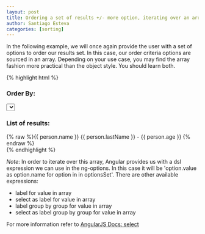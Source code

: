```yaml
---
layout: post
title: Ordering a set of results +/- more option, iterating over an array
author: Santiago Esteva
categories: [sorting]
---
```


In the following example, we will once again provide the user with a set of options to order our results set. In this case, our order criteria options are sourced in an array. Depending on your use case, you may find the array fashion more practical than the object style. You should learn both.

{% highlight html %}
<div>
  <h3>Order By:</h3>
  <select data-ng-model='selectedSortOrder3'
    data-ng-options="option.value as option.name for option in [{'value':'+name','name':'Name: A-Z'},{'value':'-name','name':'Name: Z-A'}, {'value':'+lastName','name':'Last Name: A-Z'}, {'value':'-lastName','name':'Last Name: Z-A'}, {'value':'+age','name':'Age: Young to Experienced'}, {'value':'-age','name':'Age: Experienced to Young'}]" 
    data-ng-init="selectedSortOrder3='+age'">
  </select>  
</div>
<div>
  <h3>List of results:</h3>
  <div ng-repeat="person in results | orderBy:selectedSortOrder3">
    {% raw %}{{ person.name }} {{ person.lastName }} - {{ person.age }} {% endraw %}
  </div>
</div>
{% endhighlight %}

_Note_: In order to iterate over this array, Angular provides us with a dsl expression we can use in the ng-options. In this case it will be 'option.value as option.name for option in in optionsSet'. There are other available expressions:

*  label for value in array
*  select as label for value in array
*  label group by group for value in array
*  select as label group by group for value in array

For more information refer to [AngularJS Docs: select][1]

[1]: http://docs.angularjs.org/api/ng.directive:select
